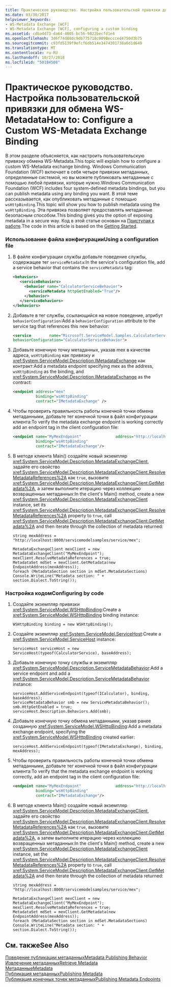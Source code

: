 ```yaml
---
title: Практическое руководство. Настройка пользовательской привязки для обмена WS-Metadata
ms.date: 03/30/2017
helpviewer_keywords:
- WS-Metadata Exchange [WCF]
- WS-Metadata Exchange [WCF], configuring a custom binding
ms.assetid: cdba4d73-da64-4805-bc56-9822becfd1e4
ms.openlocfilehash: 3d6f74d88dc9db775718c0098eccced4750d3b75
ms.sourcegitcommit: c93fd5139f9efcf6db514e3474301738a6d1d649
ms.translationtype: MT
ms.contentlocale: ru-RU
ms.lasthandoff: 10/27/2018
ms.locfileid: "50184508"
---
```

# <a name="how-to-configure-a-custom-ws-metadata-exchange-binding"></a><span data-ttu-id="39ab2-102">Практическое руководство. Настройка пользовательской привязки для обмена WS-Metadata</span><span class="sxs-lookup"><span data-stu-id="39ab2-102">How to: Configure a Custom WS-Metadata Exchange Binding</span></span>
<span data-ttu-id="39ab2-103">В этом разделе объясняется, как настроить пользовательскую привязку обмена WS-Metadata.</span><span class="sxs-lookup"><span data-stu-id="39ab2-103">This topic will explain how to configure a custom WS-Metadata exchange binding.</span></span> <span data-ttu-id="39ab2-104">Windows Communication Foundation (WCF) включает в себя четыре привязки метаданных, определенные системой, но вы можете публиковать метаданные с помощью любой привязки, которые нужно.</span><span class="sxs-lookup"><span data-stu-id="39ab2-104">Windows Communication Foundation (WCF) includes four system-defined metadata bindings, but you can publish metadata using any binding you want.</span></span> <span data-ttu-id="39ab2-105">В этой теме рассказывается, как опубликовать метаданные с помощью `wsHttpBinding`.</span><span class="sxs-lookup"><span data-stu-id="39ab2-105">This topic will show you how to publish metadata using the `wsHttpBinding`.</span></span> <span data-ttu-id="39ab2-106">Эта привязка позволяет предоставлять метаданные безопасным способом.</span><span class="sxs-lookup"><span data-stu-id="39ab2-106">This binding gives you the option of exposing metadata in a secure way.</span></span> <span data-ttu-id="39ab2-107">Код в этой статье основан на [Приступая к работе](../../../../docs/framework/wcf/samples/getting-started-sample.md).</span><span class="sxs-lookup"><span data-stu-id="39ab2-107">The code in this article is based on the [Getting Started](../../../../docs/framework/wcf/samples/getting-started-sample.md).</span></span>  
  
### <a name="using-a-configuration-file"></a><span data-ttu-id="39ab2-108">Использование файла конфигурации</span><span class="sxs-lookup"><span data-stu-id="39ab2-108">Using a configuration file</span></span>  
  
1.  <span data-ttu-id="39ab2-109">В файле конфигурации службы добавьте поведение службы, содержащее тег `serviceMetadata`:</span><span class="sxs-lookup"><span data-stu-id="39ab2-109">In the service's configuration file, add a service behavior that contains the `serviceMetadata` tag:</span></span>  
  
    ```xml  
    <behaviors>  
       <serviceBehaviors>  
         <behavior name="CalculatorServiceBehavior">  
           <serviceMetadata httpGetEnabled="True"/>  
         </behavior>  
       </serviceBehaviors>  
    </behaviors>  
    ```  
  
2.  <span data-ttu-id="39ab2-110">Добавьте в тег службы, ссылающийся на новое поведение, атрибут `behaviorConfiguration`:</span><span class="sxs-lookup"><span data-stu-id="39ab2-110">Add a `behaviorConfiguration` attribute to the service tag that references this new behavior:</span></span>  
  
    ```xml  
    <service        name="Microsoft.ServiceModel.Samples.CalculatorService"  
    behaviorConfiguration="CalculatorServiceBehavior">   
    ```  
  
3.  <span data-ttu-id="39ab2-111">Добавьте конечную точку метаданных, указав mex в качестве адреса, `wsHttpBinding` как привязку и <xref:System.ServiceModel.Description.IMetadataExchange> как контракт:</span><span class="sxs-lookup"><span data-stu-id="39ab2-111">Add a metadata endpoint specifying mex as the address, `wsHttpBinding` as the binding, and <xref:System.ServiceModel.Description.IMetadataExchange> as the contract:</span></span>  
  
    ```xml  
    <endpoint address="mex"  
              binding="wsHttpBinding"  
              contract="IMetadataExchange" />  
    ```  
  
4.  <span data-ttu-id="39ab2-112">Чтобы проверить правильность работы конечной точки обмена метаданными, добавьте тег конечной точки в файл конфигурации клиента:</span><span class="sxs-lookup"><span data-stu-id="39ab2-112">To verify the metadata exchange endpoint is working correctly add an endpoint tag in the client configuration file:</span></span>  
  
    ```xml  
    <endpoint name="MyMexEndpoint"               address="http://localhost:8000/servicemodelsamples/service/mex"  
              binding="wsHttpBinding"  
              contract="IMetadataExchange"/>  
    ```  
  
5.  <span data-ttu-id="39ab2-113">В методе клиента Main() создайте новый экземпляр <xref:System.ServiceModel.Description.MetadataExchangeClient>, задайте его свойство <xref:System.ServiceModel.Description.MetadataExchangeClient.ResolveMetadataReferences%2A> как `true`, вызовите <xref:System.ServiceModel.Description.MetadataExchangeClient.GetMetadata%2A>, а затем выполните итерацию через коллекцию возвращенных метаданных:</span><span class="sxs-lookup"><span data-stu-id="39ab2-113">In the client's Main() method, create a new <xref:System.ServiceModel.Description.MetadataExchangeClient> instance, set its <xref:System.ServiceModel.Description.MetadataExchangeClient.ResolveMetadataReferences%2A> property to `true`, call <xref:System.ServiceModel.Description.MetadataExchangeClient.GetMetadata%2A> and then iterate through the collection of metadata returned:</span></span>  
  
    ```  
    string mexAddress = "http://localhost:8000/servicemodelsamples/service/mex";  
  
    MetadataExchangeClient mexClient = new MetadataExchangeClient("MyMexEndpoint");  
    mexClient.ResolveMetadataReferences = true;  
    MetadataSet mdSet = mexClient.GetMetadata(new EndpointAddress(mexAddress));  
    foreach (MetadataSection section in mdSet.MetadataSections)  
    Console.WriteLine("Metadata section: " + section.Dialect.ToString());  
    ```  
  
### <a name="configuring-by-code"></a><span data-ttu-id="39ab2-114">Настройка кодом</span><span class="sxs-lookup"><span data-stu-id="39ab2-114">Configuring by code</span></span>  
  
1.  <span data-ttu-id="39ab2-115">Создайте экземпляр привязки <xref:System.ServiceModel.WSHttpBinding>:</span><span class="sxs-lookup"><span data-stu-id="39ab2-115">Create a <xref:System.ServiceModel.WSHttpBinding> binding instance:</span></span>  
  
    ```  
    WSHttpBinding binding = new WSHttpBinding();  
    ```  
  
2.  <span data-ttu-id="39ab2-116">Создайте экземпляр <xref:System.ServiceModel.ServiceHost>:</span><span class="sxs-lookup"><span data-stu-id="39ab2-116">Create a <xref:System.ServiceModel.ServiceHost> instance:</span></span>  
  
    ```  
    ServiceHost serviceHost = new ServiceHost(typeof(CalculatorService), baseAddress);  
    ```  
  
3.  <span data-ttu-id="39ab2-117">Добавьте конечную точку службы и экземпляр <xref:System.ServiceModel.Description.ServiceMetadataBehavior>:</span><span class="sxs-lookup"><span data-stu-id="39ab2-117">Add a service endpoint and add a <xref:System.ServiceModel.Description.ServiceMetadataBehavior> instance:</span></span>  
  
    ```  
    serviceHost.AddServiceEndpoint(typeof(ICalculator), binding, baseAddress);  
    ServiceMetadataBehavior smb = new ServiceMetadataBehavior();  
    smb.HttpGetEnabled = true;  
    serviceHost.Description.Behaviors.Add(smb);  
    ```  
  
4.  <span data-ttu-id="39ab2-118">Добавьте конечную точку обмена метаданными, указав ранее созданную <xref:System.ServiceModel.WSHttpBinding>:</span><span class="sxs-lookup"><span data-stu-id="39ab2-118">Add a metadata exchange endpoint, specifying the <xref:System.ServiceModel.WSHttpBinding> created earlier:</span></span>  
  
    ```  
    serviceHost.AddServiceEndpoint(typeof(IMetadataExchange), binding, mexAddress);  
    ```  
  
5.  <span data-ttu-id="39ab2-119">Чтобы проверить правильность работы конечной точки обмена метаданными, добавьте тег конечной точки в файл конфигурации клиента:</span><span class="sxs-lookup"><span data-stu-id="39ab2-119">To verify that the metadata exchange endpoint is working correctly, add an endpoint tag in the client configuration file:</span></span>  
  
    ```xml  
    <endpoint name="MyMexEndpoint"               address="http://localhost:8000/servicemodelsamples/service/mex"  
              binding="wsHttpBinding"  
              contract="IMetadataExchange"/>  
    ```  
  
6.  <span data-ttu-id="39ab2-120">В методе клиента Main() создайте новый экземпляр <xref:System.ServiceModel.Description.MetadataExchangeClient>, задайте его свойство <xref:System.ServiceModel.Description.MetadataExchangeClient.ResolveMetadataReferences%2A> как `true`, вызовите <xref:System.ServiceModel.Description.MetadataExchangeClient.GetMetadata%2A>, а затем выполните итерацию через коллекцию возвращенных метаданных:</span><span class="sxs-lookup"><span data-stu-id="39ab2-120">In the client's Main() method, create a new <xref:System.ServiceModel.Description.MetadataExchangeClient> instance, set the <xref:System.ServiceModel.Description.MetadataExchangeClient.ResolveMetadataReferences%2A> property to `true`, call <xref:System.ServiceModel.Description.MetadataExchangeClient.GetMetadata%2A> and then iterate through the collection of metadata returned:</span></span>  
  
    ```  
    string mexAddress = "http://localhost:8000/servicemodelsamples/service/mex";  
  
    MetadataExchangeClient mexClient = new MetadataExchangeClient("MyMexEndpoint");  
    mexClient.ResolveMetadataReferences = true;  
    MetadataSet mdSet = mexClient.GetMetadata(new EndpointAddress(mexAddress));  
    foreach (MetadataSection section in mdSet.MetadataSections)  
    Console.WriteLine("Metadata section: " + section.Dialect.ToString());  
    ```  
  
## <a name="see-also"></a><span data-ttu-id="39ab2-121">См. также</span><span class="sxs-lookup"><span data-stu-id="39ab2-121">See Also</span></span>  
 [<span data-ttu-id="39ab2-122">Поведение публикации метаданных</span><span class="sxs-lookup"><span data-stu-id="39ab2-122">Metadata Publishing Behavior</span></span>](../../../../docs/framework/wcf/samples/metadata-publishing-behavior.md)  
 [<span data-ttu-id="39ab2-123">Извлечение метаданных</span><span class="sxs-lookup"><span data-stu-id="39ab2-123">Retrieve Metadata</span></span>](../../../../docs/framework/wcf/samples/retrieve-metadata.md)  
 [<span data-ttu-id="39ab2-124">Метаданные</span><span class="sxs-lookup"><span data-stu-id="39ab2-124">Metadata</span></span>](../../../../docs/framework/wcf/feature-details/metadata.md)  
 [<span data-ttu-id="39ab2-125">Публикация метаданных</span><span class="sxs-lookup"><span data-stu-id="39ab2-125">Publishing Metadata</span></span>](../../../../docs/framework/wcf/feature-details/publishing-metadata.md)  
 [<span data-ttu-id="39ab2-126">Публикация конечных точек метаданных</span><span class="sxs-lookup"><span data-stu-id="39ab2-126">Publishing Metadata Endpoints</span></span>](../../../../docs/framework/wcf/publishing-metadata-endpoints.md)
